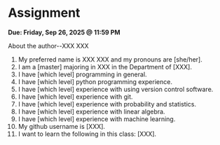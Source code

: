 # Assignment

**Due: Friday, Sep 26, 2025 @ 11:59 PM**

About the author--XXX XXX

1. My preferred name is XXX XXX and my pronouns are [she/her].
2. I am a [master] majoring in XXX in the Department of [XXX].
3. I have [which level] programming in general.
4. I have [which level] python programming experience.
5. I have [which level] experience with using version control software.
6. I have [which level] experience with git.
7. I have [which level] experience with probability and statistics.
8. I have [which level] experience with linear algebra.
9. I have [which level] experience with machine learning.
10. My github username is [XXX].
11. I want to learn the following in this class: [XXX].
